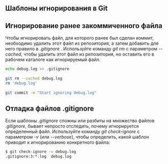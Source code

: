 ## Шаблоны игнорирования в Git



## Игнорирование ранее закоммиченного файла


Чтобы игнорировать файл, для которого ранее был сделан коммит, необходимо удалить этот файл из репозитория, а затем добавить для него правило в *.gitignore* . Используйте команду *git rm* с параметром *--cached*, чтобы удалить этот файл из репозитория, но оставить его в рабочем каталоге как игнорируемый файл.


```bash
echo debug.log >> .gitignore
  
git rm --cached debug.log
rm 'debug.log'
  
git commit -m "Start ignoring debug.log"
```


## Отладка файлов .gitignore 

Если шаблоны *.gitignore* сложны или разбиты на множество файлов *.gitignore*, бывает непросто отследить, почему игнорируется определенный файл. Используйте команду *git check-ignore* с параметром *-v* (или *--verbose*), чтобы определить, какой шаблон приводит к игнорированию конкретного файла:

```bash
$ git check-ignore -v debug.log
.gitignore:3:*.log  debug.log
```